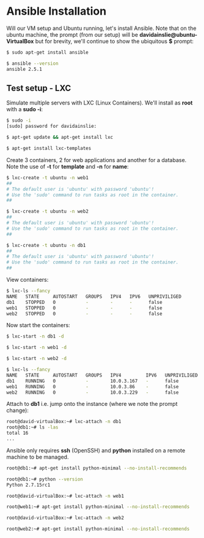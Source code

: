 # Ansible Installation

Will our VM setup and Ubuntu running, let's install Ansible. Note that on the ubuntu machine, the prompt (from our setup) will be **davidainslie@ubuntu-VirtualBox** but for brevity, we'll continue to show the ubiquitous **$** prompt:

```bash
$ sudo apt-get install ansible
```

```bash
$ ansible --version
ansible 2.5.1
```

## Test setup - LXC

Simulate multiple servers with LXC (Linux Containers). We'll install as **root** with a **sudo -i**:

```bash
$ sudo -i
[sudo] password for davidainslie:

$ apt-get update && apt-get install lxc

$ apt-get install lxc-templates
```

Create 3 containers, 2 for web applications and another for a database. Note the use of **-t** for **template** and **-n** for **name**:

```bash
$ lxc-create -t ubuntu -n web1
##
# The default user is 'ubuntu' with password 'ubuntu'!
# Use the 'sudo' command to run tasks as root in the container.
##

$ lxc-create -t ubuntu -n web2
##
# The default user is 'ubuntu' with password 'ubuntu'!
# Use the 'sudo' command to run tasks as root in the container.
##

$ lxc-create -t ubuntu -n db1
##
# The default user is 'ubuntu' with password 'ubuntu'!
# Use the 'sudo' command to run tasks as root in the container.
##
```

View containers:

```bash
$ lxc-ls --fancy
NAME   STATE     AUTOSTART   GROUPS   IPV4   IPV6   UNPRIVILIGED
db1    STOPPED   0           -        -      -      false
web1   STOPPED   0           -        -      -      false
web2   STOPPED   0           -        -      -      false
```

Now start the containers:

```bash
$ lxc-start -n db1 -d

$ lxc-start -n web1 -d

$ lxc-start -n web2 -d
```

```bash
$ lxc-ls --fancy
NAME   STATE     AUTOSTART   GROUPS   IPV4         IPV6   UNPRIVILIGED
db1    RUNNING   0           -        10.0.3.167   -      false
web1   RUNNING   0           -        10.0.3.86    -      false
web2   RUNNING   0           -        10.0.3.229   -      false
```

Attach to **db1** i.e. jump onto the instance (where we note the prompt change):

```bash
root@david-virtualBox:~# lxc-attach -n db1
root@db1:~# ls -las
total 16
...
```

Ansible only requires **ssh** (OpenSSH) and **python** installed on a remote machine to be managed.

```bash
root@db1:~# apt-get install python-minimal --no-install-recommends

root@db1:~# python --version
Python 2.7.15rc1
```

```bash
root@david-virtualBox:~# lxc-attach -n web1

root@web1:~# apt-get install python-minimal --no-install-recommends
```

```bash
root@david-virtualBox:~# lxc-attach -n web2

root@web2:~# apt-get install python-minimal --no-install-recommends
```

